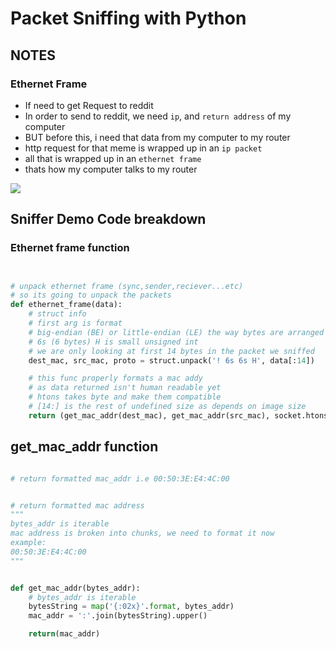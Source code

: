 # Packet Sniffing with Python  


## NOTES 

### Ethernet Frame   

- If need to get Request to reddit
- In order to send to reddit, we need `ip`, and `return address` of my computer
- BUT before this, i need that data from my computer to my router
- http request for that meme is wrapped up in an `ip packet`
- all that is wrapped up in an `ethernet frame`
- thats how my computer talks to my router



![](https://ciscohite.files.wordpress.com/2013/05/jumbotag1.png)  
  

## Sniffer Demo Code breakdown  
   
### Ethernet frame function 
```python


# unpack ethernet frame (sync,sender,reciever...etc)
# so its going to unpack the packets 
def ethernet_frame(data):
	# struct info
	# first arg is format 
	# big-endian (BE) or little-endian (LE) the way bytes are arranged on a computer
	# 6s (6 bytes) H is small unsigned int
	# we are only looking at first 14 bytes in the packet we sniffed
	dest_mac, src_mac, proto = struct.unpack('! 6s 6s H', data[:14])

	# this func properly formats a mac addy
	# as data returned isn't human readable yet 
	# htons takes byte and make them compatible 
	# [14:] is the rest of undefined size as depends on image size
	return (get_mac_addr(dest_mac), get_mac_addr(src_mac), socket.htons(proto), data[14:])

```  


## get_mac_addr function  

```python

# return formatted mac_addr i.e 00:50:3E:E4:4C:00


# return formatted mac address
"""
bytes_addr is iterable
mac address is broken into chunks, we need to format it now 
example:
00:50:3E:E4:4C:00
"""


def get_mac_addr(bytes_addr):
	# bytes_addr is iterable
	bytesString = map('{:02x}'.format, bytes_addr)
	mac_addr = ':'.join(bytesString).upper()

	return(mac_addr)


```